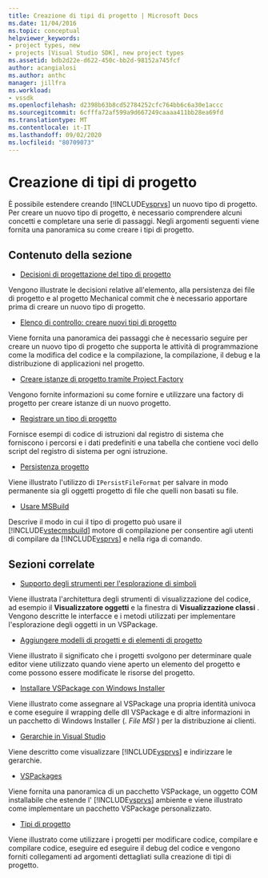 ```yaml
---
title: Creazione di tipi di progetto | Microsoft Docs
ms.date: 11/04/2016
ms.topic: conceptual
helpviewer_keywords:
- project types, new
- projects [Visual Studio SDK], new project types
ms.assetid: bdb2d22e-d622-450c-bb2d-98152a745fcf
author: acangialosi
ms.author: anthc
manager: jillfra
ms.workload:
- vssdk
ms.openlocfilehash: d2398b63b8cd52784252cfc764bb6c6a30e1accc
ms.sourcegitcommit: 6cfffa72af599a9d667249caaaa411bb28ea69fd
ms.translationtype: MT
ms.contentlocale: it-IT
ms.lasthandoff: 09/02/2020
ms.locfileid: "80709073"
---
```

# <a name="create-project-types"></a>Creazione di tipi di progetto
È possibile estendere creando [!INCLUDE[vsprvs](../../code-quality/includes/vsprvs_md.md)] un nuovo tipo di progetto. Per creare un nuovo tipo di progetto, è necessario comprendere alcuni concetti e completare una serie di passaggi. Negli argomenti seguenti viene fornita una panoramica su come creare i tipi di progetto.

## <a name="in-this-section"></a>Contenuto della sezione
- [Decisioni di progettazione del tipo di progetto](../../extensibility/internals/project-type-design-decisions.md)

 Vengono illustrate le decisioni relative all'elemento, alla persistenza dei file di progetto e al progetto Mechanical commit che è necessario apportare prima di creare un nuovo tipo di progetto.

- [Elenco di controllo: creare nuovi tipi di progetto](../../extensibility/internals/checklist-creating-new-project-types.md)

 Viene fornita una panoramica dei passaggi che è necessario seguire per creare un nuovo tipo di progetto che supporta le attività di programmazione come la modifica del codice e la compilazione, la compilazione, il debug e la distribuzione di applicazioni nel progetto.

- [Creare istanze di progetto tramite Project Factory](../../extensibility/internals/creating-project-instances-by-using-project-factories.md)

 Vengono fornite informazioni su come fornire e utilizzare una factory di progetto per creare istanze di un nuovo progetto.

- [Registrare un tipo di progetto](../../extensibility/internals/registering-a-project-type.md)

 Fornisce esempi di codice di istruzioni dal registro di sistema che forniscono i percorsi e i dati predefiniti e una tabella che contiene voci dello script del registro di sistema per ogni istruzione.

- [Persistenza progetto](../../extensibility/internals/project-persistence.md)

 Viene illustrato l'utilizzo di `IPersistFileFormat` per salvare in modo permanente sia gli oggetti progetto di file che quelli non basati su file.

- [Usare MSBuild](../../extensibility/internals/using-msbuild.md)

 Descrive il modo in cui il tipo di progetto può usare il [!INCLUDE[vstecmsbuild](../../extensibility/internals/includes/vstecmsbuild_md.md)] motore di compilazione per consentire agli utenti di compilare da [!INCLUDE[vsprvs](../../code-quality/includes/vsprvs_md.md)] e nella riga di comando.

## <a name="related-sections"></a>Sezioni correlate
- [Supporto degli strumenti per l'esplorazione di simboli](../../extensibility/internals/supporting-symbol-browsing-tools.md)

 Viene illustrata l'architettura degli strumenti di visualizzazione del codice, ad esempio il **Visualizzatore oggetti** e la finestra di **Visualizzazione classi** . Vengono descritte le interfacce e i metodi utilizzati per implementare l'esplorazione degli oggetti in un VSPackage.

- [Aggiungere modelli di progetti e di elementi di progetto](../../extensibility/internals/adding-project-and-project-item-templates.md)

 Viene illustrato il significato che i progetti svolgono per determinare quale editor viene utilizzato quando viene aperto un elemento del progetto e come possono essere modificate le risorse del progetto.

- [Installare VSPackage con Windows Installer](../../extensibility/internals/installing-vspackages-with-windows-installer.md)

 Viene illustrato come assegnare al VSPackage una propria identità univoca e come eseguire il wrapping delle dll VSPackage e di altre informazioni in un pacchetto di Windows Installer (*. File MSI* ) per la distribuzione ai clienti.

- [Gerarchie in Visual Studio](../../extensibility/internals/hierarchies-in-visual-studio.md)

 Viene descritto come visualizzare [!INCLUDE[vsprvs](../../code-quality/includes/vsprvs_md.md)] e indirizzare le gerarchie.

- [VSPackages](../../extensibility/internals/vspackages.md)

 Viene fornita una panoramica di un pacchetto VSPackage, un oggetto COM installabile che estende l' [!INCLUDE[vsprvs](../../code-quality/includes/vsprvs_md.md)] ambiente e viene illustrato come implementare un pacchetto VSPackage personalizzato.

- [Tipi di progetto](../../extensibility/internals/project-types.md)

 Viene illustrato come utilizzare i progetti per modificare codice, compilare e compilare codice, eseguire ed eseguire il debug del codice e vengono forniti collegamenti ad argomenti dettagliati sulla creazione di tipi di progetto.
